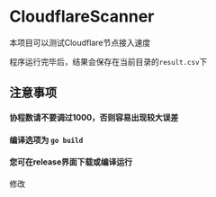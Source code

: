 # CloudflareScanner

本项目可以测试Cloudflare节点接入速度

程序运行完毕后，结果会保存在当前目录的`result.csv`下

## 注意事项
#### 协程数请不要调过1000，否则容易出现较大误差
#### 编译选项为 `go build`
#### 您可在release界面下载或编译运行
修改

